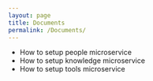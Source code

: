 ```yaml
---
layout: page
title: Documents
permalink: /Documents/
---
```


- How to setup people microservice
- How to setup knowledge microservice
- How to setup tools microservice
